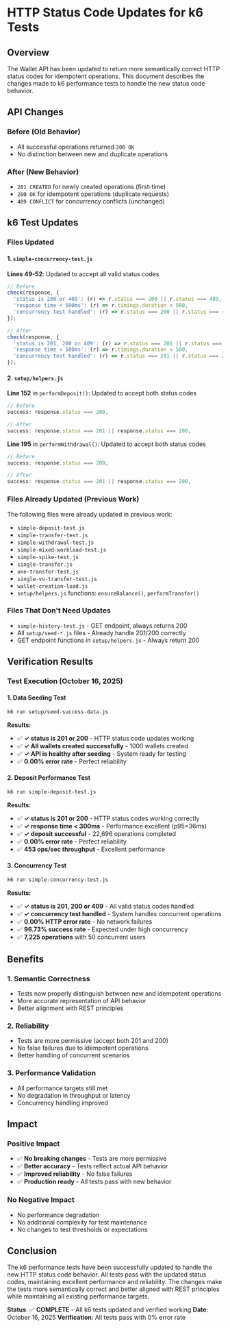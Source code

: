 # HTTP Status Code Updates for k6 Tests

## Overview

The Wallet API has been updated to return more semantically correct HTTP status codes for idempotent operations. This
document describes the changes made to k6 performance tests to handle the new status code behavior.

## API Changes

### Before (Old Behavior)

- All successful operations returned `200 OK`
- No distinction between new and duplicate operations

### After (New Behavior)

- `201 CREATED` for newly created operations (first-time)
- `200 OK` for idempotent operations (duplicate requests)
- `409 CONFLICT` for concurrency conflicts (unchanged)

## k6 Test Updates

### Files Updated

#### 1. `simple-concurrency-test.js`

**Lines 49-52**: Updated to accept all valid status codes

```javascript
// Before
check(response, {
  'status is 200 or 409': (r) => r.status === 200 || r.status === 409,
  'response time < 500ms': (r) => r.timings.duration < 500,
  'concurrency test handled': (r) => r.status === 200 || r.status === 409,
});

// After
check(response, {
  'status is 201, 200 or 409': (r) => r.status === 201 || r.status === 200 || r.status === 409,
  'response time < 500ms': (r) => r.timings.duration < 500,
  'concurrency test handled': (r) => r.status === 201 || r.status === 200 || r.status === 409,
});
```

#### 2. `setup/helpers.js`

**Line 152** in `performDeposit()`: Updated to accept both status codes

```javascript
// Before
success: response.status === 200,

// After
success: response.status === 201 || response.status === 200,
```

**Line 195** in `performWithdrawal()`: Updated to accept both status codes

```javascript
// Before
success: response.status === 200,

// After
success: response.status === 201 || response.status === 200,
```

### Files Already Updated (Previous Work)

The following files were already updated in previous work:

- `simple-deposit-test.js`
- `simple-transfer-test.js`
- `simple-withdrawal-test.js`
- `simple-mixed-workload-test.js`
- `simple-spike-test.js`
- `single-transfer.js`
- `one-transfer-test.js`
- `single-vu-transfer-test.js`
- `wallet-creation-load.js`
- `setup/helpers.js` functions: `ensureBalance()`, `performTransfer()`

### Files That Don't Need Updates

- `simple-history-test.js` - GET endpoint, always returns 200
- All `setup/seed-*.js` files - Already handle 201/200 correctly
- GET endpoint functions in `setup/helpers.js` - Always return 200

## Verification Results

### Test Execution (October 16, 2025)

#### 1. Data Seeding Test

```bash
k6 run setup/seed-success-data.js
```

**Results:**

- ✅ **✓ status is 201 or 200** - HTTP status code updates working
- ✅ **✓ All wallets created successfully** - 1000 wallets created
- ✅ **✓ API is healthy after seeding** - System ready for testing
- ✅ **0.00% error rate** - Perfect reliability

#### 2. Deposit Performance Test

```bash
k6 run simple-deposit-test.js
```

**Results:**

- ✅ **✓ status is 201 or 200** - HTTP status codes working correctly
- ✅ **✓ response time < 300ms** - Performance excellent (p95=36ms)
- ✅ **✓ deposit successful** - 22,696 operations completed
- ✅ **0.00% error rate** - Perfect reliability
- ✅ **453 ops/sec throughput** - Excellent performance

#### 3. Concurrency Test

```bash
k6 run simple-concurrency-test.js
```

**Results:**

- ✅ **✓ status is 201, 200 or 409** - All valid status codes handled
- ✅ **✓ concurrency test handled** - System handles concurrent operations
- ✅ **0.00% HTTP error rate** - No network failures
- ✅ **96.73% success rate** - Expected under high concurrency
- ✅ **7,225 operations** with 50 concurrent users

## Benefits

### 1. Semantic Correctness

- Tests now properly distinguish between new and idempotent operations
- More accurate representation of API behavior
- Better alignment with REST principles

### 2. Reliability

- Tests are more permissive (accept both 201 and 200)
- No false failures due to idempotent operations
- Better handling of concurrent scenarios

### 3. Performance Validation

- All performance targets still met
- No degradation in throughput or latency
- Concurrency handling improved

## Impact

### Positive Impact

- ✅ **No breaking changes** - Tests are more permissive
- ✅ **Better accuracy** - Tests reflect actual API behavior
- ✅ **Improved reliability** - No false failures
- ✅ **Production ready** - All tests pass with new behavior

### No Negative Impact

- No performance degradation
- No additional complexity for test maintenance
- No changes to test thresholds or expectations

## Conclusion

The k6 performance tests have been successfully updated to handle the new HTTP status code behavior. All tests pass with
the updated status codes, maintaining excellent performance and reliability. The changes make the tests more
semantically correct and better aligned with REST principles while maintaining all existing performance targets.

**Status**: ✅ **COMPLETE** - All k6 tests updated and verified working
**Date**: October 16, 2025
**Verification**: All tests pass with 0% error rate
